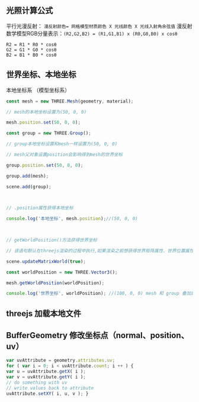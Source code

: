 ## 光照计算公式
平行光漫反射： `漫反射颜色= 网格模型材质颜色 X 光线颜色 X 光线入射角余弦值`
漫反射数学模型RGB分量表示：`(R2,G2,B2) = (R1,G1,B1) x (R0,G0,B0) x cosθ`
```
R2 = R1 * R0 * cosθ 
G2 = G1 * G0 * cosθ
B2 = B1 * B0 * cosθ
```


## 世界坐标、本地坐标
本地坐标系 （模型坐标系）
```js
const mesh = new THREE.Mesh(geometry, material);

// mesh的本地坐标设置为(50, 0, 0)

mesh.position.set(50, 0, 0);

const group = new THREE.Group();

// group本地坐标设置和mesh一样设置为(50, 0, 0)

// mesh父对象设置position会影响得到mesh的世界坐标

group.position.set(50, 0, 0);

group.add(mesh);

scene.add(group);

  

// .position属性获得本地坐标

console.log('本地坐标', mesh.position);//(50, 0, 0)

  

// getWorldPosition()方法获得世界坐标

// 该语句默认在threejs渲染的过程中执行,如果渲染之前想获得世界矩阵属性、世界位置属性等属性，需要通过代码更新

scene.updateMatrixWorld(true);

const worldPosition = new THREE.Vector3();

mesh.getWorldPosition(worldPosition);

console.log('世界坐标', worldPosition); //(100, 0, 0) mesh 和 group 叠加后
```

## threejs 加载本地文件


## BufferGeometry 修改坐标点（normal、position、uv）
```js
var uvAttribute = geometry.attributes.uv;
for ( var i = 0; i < uvAttribute.count; i ++ ) { 
var u = uvAttribute.getX( i ); 
var v = uvAttribute.getY( i ); 
// do something with uv 
// write values back to attribute 
uvAttribute.setXY( i, u, v ); }
```